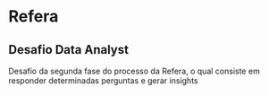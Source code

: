 # Refera
## Desafio Data Analyst

Desafio da segunda fase do processo da Refera, o qual consiste em responder determinadas perguntas e gerar insights
